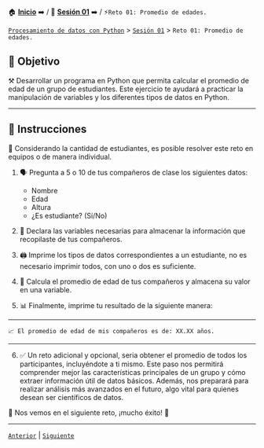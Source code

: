 🏠 [**Inicio**](../../Readme.md) ➡️ / 📖 [**Sesión 01**](../Readie.md) ➡️ / ⚡`Reto 01: Promedio de edades.`

[`Procesamiento de datos con Python`](../../Readme.md) > [`Sesión 01`](../Readme.md) > `Reto 01: Promedio de edades.`


## 🎯 Objetivo

⚒️ Desarrollar un programa en Python que permita calcular el promedio de edad de un grupo de estudiantes. Este ejercicio te ayudará a practicar la manipulación de variables y los diferentes tipos de datos en Python.

---


## 📝 Instrucciones

👥 Considerando la cantidad de estudiantes, es posible resolver este reto en equipos o de manera individual.

1. 🗣️ Pregunta a 5 o 10 de tus compañeros de clase los siguientes datos:
   - Nombre
   - Edad
   - Altura
   - ¿Es estudiante? (Sí/No)

2. 💾 Declara las variables necesarias para almacenar la información que recopilaste de tus compañeros.

3. 🖨️ Imprime los tipos de datos correspondientes a un estudiante, no es necesario imprimir todos, con uno o dos es suficiente.

4. 🧮 Calcula el promedio de edad de tus compañeros y almacena su valor en una variable.

5. 📊 Finalmente, imprime tu resultado de la siguiente manera:

---

```plaintext
📈 El promedio de edad de mis compañeros es de: XX.XX años.
```
---

6. ✅ Un reto adicional y opcional, seria obtener el promedio de todos los participantes, incluyéndote a ti mismo. Este paso nos permitirá comprender mejor las características principales de un grupo y cómo extraer información útil de datos básicos. Además, nos preparará para realizar análisis más avanzados en el futuro, algo vital para quienes desean ser científicos de datos.


<!-- Agregamos un emoji de explosion-->
🧨 Nos vemos en el siguiente reto, ¡mucho éxito! 🧨

---
[`Anterior`](../Readme.md) | [`Siguiente`](../Ejemplo-03/Readme.md)